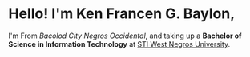 # Hello! I'm **Ken Francen G. Baylon**,
I'm From *Bacolod City Negros Occidental*, and taking up a **Bachelor of Science in Information Technology** at [STI West Negros University](https://www.facebook.com/westnegros.sti.edu). 
